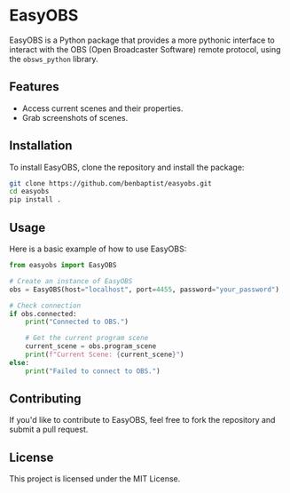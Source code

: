 # EasyOBS

EasyOBS is a Python package that provides a more pythonic interface to interact with the OBS (Open Broadcaster Software) remote protocol, using the `obsws_python` library. 

## Features
- Access current scenes and their properties.
- Grab screenshots of scenes.

## Installation
To install EasyOBS, clone the repository and install the package:

```bash
git clone https://github.com/benbaptist/easyobs.git
cd easyobs
pip install .
```

## Usage
Here is a basic example of how to use EasyOBS:

```python
from easyobs import EasyOBS

# Create an instance of EasyOBS
obs = EasyOBS(host="localhost", port=4455, password="your_password")

# Check connection
if obs.connected:
    print("Connected to OBS.")

    # Get the current program scene
    current_scene = obs.program_scene
    print(f"Current Scene: {current_scene}")
else:
    print("Failed to connect to OBS.")
```

## Contributing
If you'd like to contribute to EasyOBS, feel free to fork the repository and submit a pull request.

## License
This project is licensed under the MIT License.